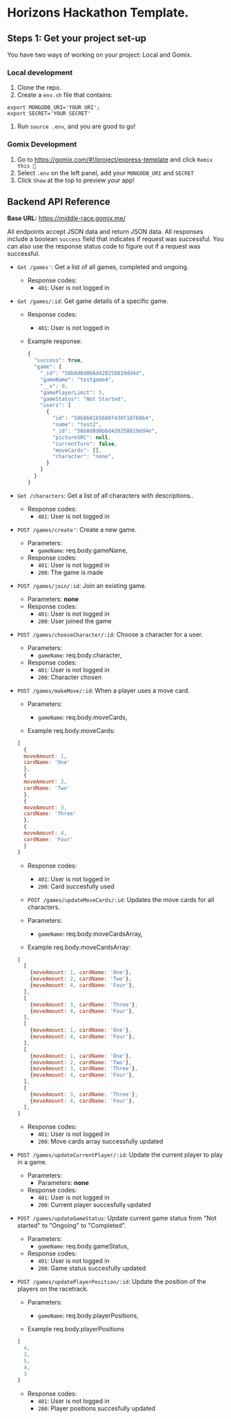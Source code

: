 # Horizons Hackathon Template.

## Steps 1: Get your project set-up
You have two ways of working on your project: Local and Gomix.

### Local development
1. Clone the repo.
1. Create a `env.sh` file that contains:

  ```
  export MONGODB_URI='YOUR URI';
  export SECRET='YOUR SECRET'
  ```

1. Run `source .env`, and you are good to go!

### Gomix Development

1. Go to https://gomix.com/#!/project/express-template and click
  `Remix this 🎤`
1. Select `.env` on the left panel, add your `MONGODB_URI` and `SECRET`
1. Click `Show` at the top to preview your app!

## Backend API Reference

**Base URL:** https://middle-race.gomix.me/

All endpoints accept JSON data and return JSON data. All responses include
a boolean `success` field that indicates if request was successful.
You can also use the response status code to figure out if a request
was successful.


- `Get /games'`: Get a list of all games, completed and ongoing.
  - Response codes:
    - `401`: User is not logged in
    
- `Get /games/:id`: Get game details of a specific game.
  - Response codes:
    - `401`: User is not logged in
    
  - Example response:

    ```javascript
    {
      "success": true,
      "game": {
        "_id": "58b8d8d0b6d420258819dd4d",
        "gameName": "testgame4",
        "__v": 0,
        "gamePlayerLimit": 5,
        "gameStatus": "Not Started",
        "users": [
          {
            "id": "58b8b01b5680f430f18f6064",
            "name": "test2",
            "_id": "58b8d8d0b6d420258819dd4e",
            "pictureSRC": null,
            "currentTurn": false,
            "moveCards": [],
            "character": "none",
          }
        ]
      }
    }
    ```
    
- `Get /characters`: Get a list of all characters with descriptions..
  - Response codes:
    - `401`: User is not logged in
    
- `POST /games/create'`: Create a new game.
  - Parameters:
    - `gameName`: req.body.gameName,
  - Response codes:
    - `401`: User is not logged in
    - `200`: The game is made

- `POST /games/join/:id`: Join an existing game.
  - Parameters: **none**
  - Response codes:
    - `401`: User is not logged in
    - `200`: User joined the game

- `POST /games/chooseCharacter/:id`: Choose a character for a user.
  - Parameters:
    - `gameName`: req.body.character,
  - Response codes:
    - `401`: User is not logged in
    - `200`: Character chosen

- `POST /games/makeMove/:id`: When a player uses a move card.
  - Parameters:
    - `gameName`: req.body.moveCards,
    
  - Example req.body.moveCards:

  ```javascript
  [
    {
    moveAmount: 1,
    cardName: 'One'
    },
    {
    moveAmount: 2,
    cardName: 'Two'
    },
    {
    moveAmount: 3,
    cardName: 'Three'
    },
    {
    moveAmount: 4,
    cardName: 'Four'
    }
  ]
  ```
    
  - Response codes:
    - `401`: User is not logged in
    - `200`: Card succesfully used
    
  - `POST /games/updateMoveCards/:id`: Updates the move cards for all characters.
  - Parameters:
    - `gameName`: req.body.moveCardsArray,
    
  - Example req.body.moveCardsArray:

  ```javascript
  [
    [
      {moveAmount: 1, cardName: 'One'},
      {moveAmount: 2, cardName: 'Two'},
      {moveAmount: 4, cardName: 'Four'},
    ],
    [
      {moveAmount: 3, cardName: 'Three'},
      {moveAmount: 4, cardName: 'Four'},
    ],
    [
      {moveAmount: 1, cardName: 'One'},
      {moveAmount: 4, cardName: 'Four'},
    ],
    [
      {moveAmount: 1, cardName: 'One'},
      {moveAmount: 2, cardName: 'Two'},
      {moveAmount: 3, cardName: 'Three'},
      {moveAmount: 4, cardName: 'Four'},
    ],
    [
      {moveAmount: 3, cardName: 'Three'},
      {moveAmount: 4, cardName: 'Four'},
    ],
  ]
  ```
    
  - Response codes:
    - `401`: User is not logged in
    - `200`: Move cards array successfully updated

- `POST /games/updateCurrentPlayer/:id`: Update the current player to play in a game.
  - Parameters:
    - Parameters: **none**
  - Response codes:
    - `401`: User is not logged in
    - `200`: Current player succesfully updated

- `POST /games/updateGameStatus`: Update current game status from "Not started" to "Ongoing" to "Completed".
  - Parameters:
    - `gameName`: req.body.gameStatus,
  - Response codes:
    - `401`: User is not logged in
    - `200`: Game status succesfully updated

- `POST /games/updatePlayerPosition/:id`: Update the position of the players on the racetrack.
  - Parameters:
    - `gameName`: req.body.playerPositions,

  - Example req.body.playerPositions

  ```javascript
  [
    4,
    3,
    5,
    4,
    3
  ]
  ```
  
  - Response codes:
    - `401`: User is not logged in
    - `200`: Player positions succesfully updated

